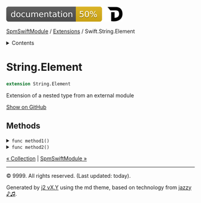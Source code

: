 <!--
Bebop simple MD theme
Copyright 2020 J2 Authors
Licensed under MIT (https://github.com/johnfairh/J2/blob/master/LICENSE)
-->
![50%](../badge.svg)
[![Open in Dash](../img/dash.svg)](https%3A%2F%2Fwww%2Egoogle%2Ecom%2F)


[SpmSwiftModule](../index.md)
 / [Extensions](../extensions.md?swift) / Swift.String.Element


<details>
<summary>Contents</summary>


[Types](../types.md?swift)

  * [ABaseClass](../types/abaseclass.md?swift)


  * [ADerivedClass](../types/aderivedclass.md?swift)


  * [AnEnum](../types/anenum.md?swift)


  * [FirstProtocol](../types/firstprotocol1.md?swift)


  * [GenericBase](../types/genericbase.md?swift)


  * [Nop](../types/nop.md?swift)


  * [PropertyWrapperClient](../types/propertywrapperclient.md?swift)


  * [SecondProtocol](../types/secondprotocol.md?swift)


  * [SpmSwiftModule](../types/spmswiftmodule.md?swift)

    * [Nested1](../types/spmswiftmodule/nested1.md?swift)

    * [Nested2](../types/spmswiftmodule.md?swift#nested2)


  * [T](../types.md?swift#t1)



[Functions](../functions.md?swift)

  * [deprecatedFunction(callback:)](../functions.md?swift#deprecatedfunctioncallback)


  * [functionA(arg1:_:arg3:)](../functions.md?swift#functionaarg1_arg3)



[Operators](../operators.md?swift)

  * [+(T, T)](../operators.md?swift#t-t)



[Extensions](../extensions.md?swift)

  * [Collection](../extensions/collection.md?swift)


  * String.Element





</details>

# String.Element



``` swift
extension String.Element
```










Extension of a nested type from an external module











[Show on GitHub](https://www.bbc.co.uk//Sources/SpmSwiftModule/Extensions.swift#L57-L62)



## Methods









<details>
<summary><code>func method1()</code></summary>








documented method






#### Declaration

``` swift
func method1()
```










 [Show on GitHub](https://www.bbc.co.uk//Sources/SpmSwiftModule/Extensions.swift#L59) 
</details>









<details>
<summary><code>func method2()</code></summary>








Undocumented






#### Declaration

``` swift
func method2()
```










 [Show on GitHub](https://www.bbc.co.uk//Sources/SpmSwiftModule/Extensions.swift#L61) 
</details>





[&laquo; Collection](../extensions/collection.md?swift) | [SpmSwiftModule &raquo;](../index.html)


-----
&copy; 9999. All rights reserved. (Last updated: today).


Generated by [j2 vX.Y](https://github.com/johnfairh/j2)
using the md theme, based on technology from
[jazzy ♪♫](https://github.com/realm/jazzy).


